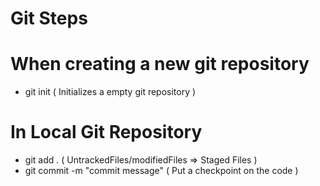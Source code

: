 # Git Steps

# When creating a new git repository 
* git init ( Initializes a empty git repository )

# In Local Git Repository 
* git add . ( UntrackedFiles/modifiedFiles => Staged Files )
* git commit -m "commit message" ( Put a checkpoint on the code )


